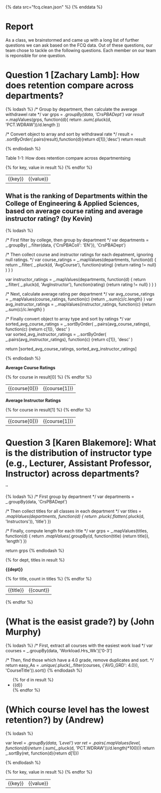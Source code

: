 {% data src="fcq.clean.json" %}
{% enddata %}

# Report

As a class, we brainstormed and came up with a long list of further questions we
can ask based on the FCQ data. Out of these questions, our team chose to tackle on
the following questions. Each member on our team is reponsible for one question.


# Question 1 [Zachary Lamb]: How does retention compare across departments?

{% lodash %}
/* Group by department, then calculate the average withdrawel rate */
var grps = _.groupBy(data, 'CrsPBADept')
var result =_.mapValues(grps, function(d){
    return _.sum(_.pluck(d, 'PCT.WDRAW'))/d.length
})

/* Convert object to array and sort by withdrawal rate */
result = _.sortByOrder(_.pairs(result),function(d){return d[1]},'desc')
return result

{% endlodash %}

Table 1-1: How does retention compare across departmentsing
<table>
{% for key, value in result %}
    <tr>
        <td>{{key}}</td>
        <td>{{value}}</td>
    </tr>
{% endfor %}
</table>



## What is the ranking of Departments within the College of Engineering & Applied Sciences, based on average course rating and average instructor rating? (by Kevin)

{% lodash %}

/* First filter by college, then group by department */
var departments = 
_.groupBy(
    _.filter(data, {'CrsPBAColl': 'EN'}), 
    'CrsPBADept')

/* Then collect course and instructor ratings for each depatment, ignoring null ratings. */
var course_ratings = 
_.mapValues(departments,
    function(d) {
        return _.filter(
            _.pluck(d, 'AvgCourse'),
            function(rating) {return rating != null}
        )
    }
)
    
var instructor_ratings = 
_.mapValues(departments,
    function(d) {
        return _.filter(
            _.pluck(d, 'AvgInstructor'),
            function(rating) {return rating != null}
        )
    }
)

/* Next, calculate average rating per department */
var avg_course_ratings = 
_.mapValues(course_ratings, 
    function(c) {return _.sum(c)/c.length}
)
var avg_instructor_ratings = 
_.mapValues(instructor_ratings, 
    function(c) {return _.sum(c)/c.length}
)

/* Finally convert object to array type and sort by ratings */
var sorted_avg_course_ratings =
_.sortByOrder(
    _.pairs(avg_course_ratings),
    function(c) {return c[1]},
    'desc'
)       
var sorted_avg_instructor_ratings =
_.sortByOrder(
    _.pairs(avg_instructor_ratings),
    function(c) {return c[1]},
    'desc'
)   

return [sorted_avg_course_ratings, sorted_avg_instructor_ratings]

{% endlodash %}

<p><b>Average Course Ratings</b></p>
<table>
{% for course in result[0] %}
    <tr>
        <td>{{course[0]}}</td>
        <td>{{course[1]}}</td>
    </tr>
{% endfor %}
</table>

<p><b>Average Instructor Ratings</b></p>
<table>
{% for course in result[1] %}
    <tr>
        <td>{{course[0]}}</td>
        <td>{{course[1]}}</td>
    </tr>
{% endfor %}
</table>





# Question 3 [Karen Blakemore]: What is the distribution of instructor type (e.g., Lecturer, Assistant Professor, Instructor) across departments? 
''

{% lodash %}
/* First group by department */
var departments = _.groupBy(data, 'CrsPBADept')

/* Then collect titles for all classes in each department */
var titles = _.mapValues(departments, function(d) {
	return _.pluck(_.flatten(_.pluck(d, 'Instructors')), 'title')
})

/* Finally, compute length for each title */
var grps = _.mapValues(titles, function(d) {
	return _.mapValues(_.groupBy(d, function(title) {return title}), 'length')
})

return grps
{% endlodash %}

{% for dept, titles in result %}
<p><b>{{dept}}</b></p>	
<table>
	{% for title, count in titles %}
    <tr>
        <td>{{title}}</td>
        <td>{{count}}</td>
    </tr>
	{% endfor %}
</table>
{% endfor %}




# (What is the easist grade?) by (John Murphy)

{% lodash %}
/* First, extract all courses with the easiest work load */
var courses = _.groupBy(data, 'Workload.Hrs_Wk')['0-3']

/* Then, find those which have a 4.0 grade, remove duplicates and sort. */
return easy_As = _.unique(_.pluck(_.filter(courses, {'AVG_GRD': 4.0}), 'CourseTitle')).sort()
{% endlodash %}
<ul>
{% for d in result %}
<li>
    {{d}}
</li>
{% endfor %}
</ul>


# (Which course level has the lowest retention?) by (Andrew)

{% lodash %}

var level = _.groupBy(data, 'Level')
var ret = _.pairs(_.mapValues(level, function(d){return (_.sum(_.pluck(d, 'PCT.WDRAW'))/d.length)*100}))
return _.sortBy(ret, function(d){return d[1]})


{% endlodash %}

<table>
{% for key, value in result %}
    <tr>
        <td>{{key}}</td>
        <td>{{value}}</td>
    </tr>
{% endfor %}
</table>














